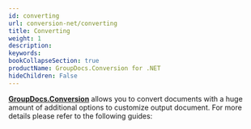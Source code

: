 ```yaml
---
id: converting
url: conversion-net/converting
title: Converting
weight: 1
description: 
keywords: 
bookCollapseSection: true
productName: GroupDocs.Conversion for .NET
hideChildren: False
---
```

[**GroupDocs.Conversion**](https://products.groupdocs.com/conversion/net) allows you to convert documents with a huge amount of additional options to customize output document. For more details please refer to the following guides:

